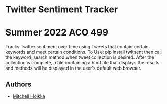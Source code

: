 
# Twitter Sentiment Tracker
# Summer 2022 ACO 499

Tracks Twitter sentiment over time using Tweets that contain certain keywords and meet certain conditions.
To Use:
pip install twitsent
then call the keyword_search method when tweet collection is desired. After the collection is complete, a 
file containing a html file that displays the results and methods will be displayed in the user's default web
browser.

## Authors

- [Mitchell Hoikka](https://www.github.com/mhoikka)
